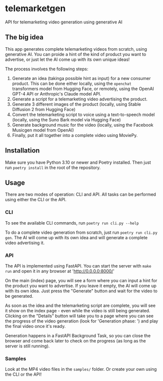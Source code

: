 # telemarketgen
API for telemarketing video generation using generative AI

## The big idea

This app generates complete telemarketing videos from scratch, using generative AI. You can proide a hint of the kind of product you want to advertise, or just let the AI come up with its own unique ideas! 

The process involves the following steps:

1. Generate an idea (takinga possible hint as input) for a new consumer product. This can be done either locally, using the `openchat` transformers model from Hugging Face, or remotely, using the OpenAI GPT-4 API or Anthropic's Claude model API.
2. Generate a script for a telemarketing video advertising the product. 
3. Generate 3 different images of the product (locally, using Stable Diffusion 2 from Hugging Face)
4. Convert the telemarketing script to voice using a text-to-speech model (locally, using the Suno Bark model via Hugging Face)
5. Generate background music for the video (locally, using the Facebook Musicgen model from OpenAI)
6. Finally, put it all together into a complete video using MoviePy.

## Installation

Make sure you have Python 3.10 or newer and Poetry installed. Then just run `poetry install` in the root of the repository.

## Usage

There are two modes of operation: CLI and API. All tasks can be performed using either the CLI or the API. 

### CLI

To see the available CLI commands, run `poetry run cli.py --help`

To do a complete video generation from scratch, just run `poetry run cli.py gen`. The AI will come up with its own idea and will generate a complete video advertising it.

### API

The API is implemented using FastAPI. You can start the server with `make run` and open it in any browser at 'http://0.0.0.0:8000/'

On the main (index) page, you will see a form where you can input a hint for the product you want to advertise. If you leave it empty, the AI will come up with its own idea. Just press the "Generate" button and wait for the video to be generated.

As soon as the idea and the telemarketing script are complete, you will see it show on the index page - even while the video is still being generated. Clicking on the "Details" button will take you to a page where you can see the progress of the video generation (look for 'Generation phase: ') and play the final video once it's ready.

Generation happens in a FastAPI Background Task, so you can close the browser and come back later to check on the progress (as long as the server is still running).


### Samples

Look at the MP4 video files in the `samples/` folder. Or create your own using the CLI or the API!
